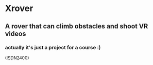 # Xrover
## A rover that can climb obstacles and shoot VR videos

### actually it's just a project for a course :) 
(ISDN2400)
